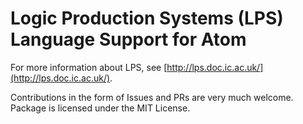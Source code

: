 # Logic Production Systems (LPS) Language Support for Atom

For more information about LPS, see [http://lps.doc.ic.ac.uk/](http://lps.doc.ic.ac.uk/).

Contributions in the form of Issues and PRs are very much welcome. Package is licensed under the MIT License.